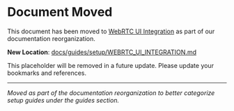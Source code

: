 # Document Moved

This document has been moved to [WebRTC UI Integration](../guides/setup/WEBRTC_UI_INTEGRATION.md) as part of our documentation reorganization.

**New Location**: [docs/guides/setup/WEBRTC_UI_INTEGRATION.md](../guides/setup/WEBRTC_UI_INTEGRATION.md)

This placeholder will be removed in a future update. Please update your bookmarks and references.

---

*Moved as part of the documentation reorganization to better categorize setup guides under the guides section.*